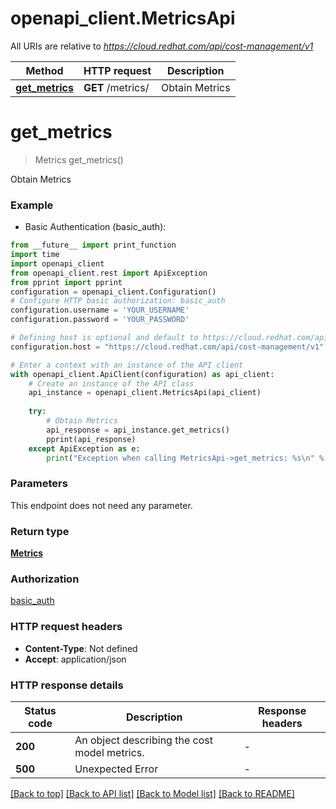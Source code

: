 # openapi_client.MetricsApi

All URIs are relative to *https://cloud.redhat.com/api/cost-management/v1*

Method | HTTP request | Description
------------- | ------------- | -------------
[**get_metrics**](MetricsApi.md#get_metrics) | **GET** /metrics/ | Obtain Metrics


# **get_metrics**
> Metrics get_metrics()

Obtain Metrics

### Example

* Basic Authentication (basic_auth):
```python
from __future__ import print_function
import time
import openapi_client
from openapi_client.rest import ApiException
from pprint import pprint
configuration = openapi_client.Configuration()
# Configure HTTP basic authorization: basic_auth
configuration.username = 'YOUR_USERNAME'
configuration.password = 'YOUR_PASSWORD'

# Defining host is optional and default to https://cloud.redhat.com/api/cost-management/v1
configuration.host = "https://cloud.redhat.com/api/cost-management/v1"

# Enter a context with an instance of the API client
with openapi_client.ApiClient(configuration) as api_client:
    # Create an instance of the API class
    api_instance = openapi_client.MetricsApi(api_client)
    
    try:
        # Obtain Metrics
        api_response = api_instance.get_metrics()
        pprint(api_response)
    except ApiException as e:
        print("Exception when calling MetricsApi->get_metrics: %s\n" % e)
```

### Parameters
This endpoint does not need any parameter.

### Return type

[**Metrics**](Metrics.md)

### Authorization

[basic_auth](../README.md#basic_auth)

### HTTP request headers

 - **Content-Type**: Not defined
 - **Accept**: application/json

### HTTP response details
| Status code | Description | Response headers |
|-------------|-------------|------------------|
**200** | An object describing the cost model metrics. |  -  |
**500** | Unexpected Error |  -  |

[[Back to top]](#) [[Back to API list]](../README.md#documentation-for-api-endpoints) [[Back to Model list]](../README.md#documentation-for-models) [[Back to README]](../README.md)

